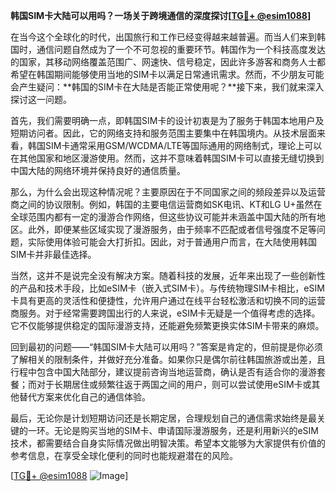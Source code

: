 **韩国SIM卡大陆可以用吗？一场关于跨境通信的深度探讨[[TG💪+ @esim1088](https://t.me/s/esim1088)]**

在当今这个全球化的时代，出国旅行和工作已经变得越来越普遍。而当人们来到韩国时，通信问题自然成为了一个不可忽视的重要环节。韩国作为一个科技高度发达的国家，其移动网络覆盖范围广、网速快、信号稳定，因此许多游客和商务人士都希望在韩国期间能够使用当地的SIM卡以满足日常通讯需求。然而，不少朋友可能会产生疑问：**韩国的SIM卡在大陆是否能正常使用呢？**接下来，我们就来深入探讨这一问题。

首先，我们需要明确一点，即韩国SIM卡的设计初衷是为了服务于韩国本地用户及短期访问者。因此，它的网络支持和服务范围主要集中在韩国境内。从技术层面来看，韩国SIM卡通常采用GSM/WCDMA/LTE等国际通用的网络制式，理论上可以在其他国家和地区漫游使用。然而，这并不意味着韩国SIM卡可以直接无缝切换到中国大陆的网络环境并保持良好的通信质量。

那么，为什么会出现这种情况呢？主要原因在于不同国家之间的频段差异以及运营商之间的协议限制。例如，韩国的主要电信运营商如SK电讯、KT和LG U+虽然在全球范围内都有一定的漫游合作网络，但这些协议可能并未涵盖中国大陆的所有地区。此外，即便某些区域实现了漫游服务，由于频率不匹配或者信号强度不足等问题，实际使用体验可能会大打折扣。因此，对于普通用户而言，在大陆使用韩国SIM卡并非最佳选择。

当然，这并不是说完全没有解决方案。随着科技的发展，近年来出现了一些创新性的产品和技术手段，比如eSIM卡（嵌入式SIM卡）。与传统物理SIM卡相比，eSIM卡具有更高的灵活性和便捷性，允许用户通过在线平台轻松激活和切换不同的运营商服务。对于经常需要跨国出行的人来说，eSIM卡无疑是一个值得考虑的选择。它不仅能够提供稳定的国际漫游支持，还能避免频繁更换实体SIM卡带来的麻烦。

回到最初的问题——“韩国SIM卡大陆可以用吗？”答案是肯定的，但前提是你必须了解相关的限制条件，并做好充分准备。如果你只是偶尔前往韩国旅游或出差，且行程中包含中国大陆部分，建议提前咨询当地运营商，确认是否有适合你的漫游套餐；而对于长期居住或频繁往返于两国之间的用户，则可以尝试使用eSIM卡或其他替代方案来优化自己的通信体验。

最后，无论你是计划短期访问还是长期定居，合理规划自己的通信需求始终是最关键的一环。无论是购买当地的SIM卡、申请国际漫游服务，还是利用新兴的eSIM技术，都需要结合自身实际情况做出明智决策。希望本文能够为大家提供有价值的参考信息，在享受全球化便利的同时也能规避潜在的风险。

[[TG💪+ @esim1088](https://t.me/s/esim1088) ![Image](https://i.postimg.cc/4NQfJmqS/Snipaste-2025-05-13-00-14-12.png)]